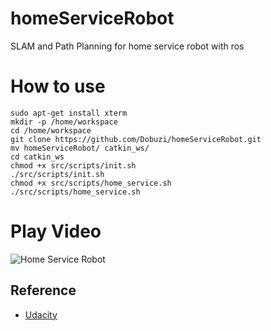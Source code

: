 # homeServiceRobot
SLAM and Path Planning for home service robot with ros 

# How to use
```
sudo apt-get install xterm
mkdir -p /home/workspace
cd /home/workspace
git clone https://github.com/Dobuzi/homeServiceRobot.git
mv homeServiceRobot/ catkin_ws/
cd catkin_ws
chmod +x src/scripts/init.sh
./src/scripts/init.sh
chmod +x src/scripts/home_service.sh
./src/scripts/home_service.sh
```

# Play Video
![Home Service Robot](homeService.gif)

## Reference 
- [Udacity](https://www.udacity.com)

